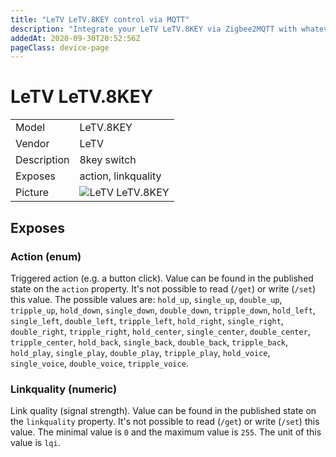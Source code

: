 ```yaml
---
title: "LeTV LeTV.8KEY control via MQTT"
description: "Integrate your LeTV LeTV.8KEY via Zigbee2MQTT with whatever smart home infrastructure you are using without the vendors bridge or gateway."
addedAt: 2020-09-30T20:52:56Z
pageClass: device-page
---
```


<!-- !!!! -->
<!-- ATTENTION: This file is auto-generated through docgen! -->
<!-- You can only edit the "Notes"-Section between the two comment lines "Notes BEGIN" and "Notes END". -->
<!-- Do not use h1 or h2 heading within "## Notes"-Section. -->
<!-- !!!! -->

# LeTV LeTV.8KEY

|     |     |
|-----|-----|
| Model | LeTV.8KEY  |
| Vendor  | LeTV  |
| Description | 8key switch |
| Exposes | action, linkquality |
| Picture | ![LeTV LeTV.8KEY](https://psi-4ward.github.io/zigbee2mqtt.io/images/devices/LeTV.8KEY.jpg) |


<!-- Notes BEGIN: You can edit here. Add "## Notes" headline if not already present. -->


<!-- Notes END: Do not edit below this line -->


## Exposes

### Action (enum)
Triggered action (e.g. a button click).
Value can be found in the published state on the `action` property.
It's not possible to read (`/get`) or write (`/set`) this value.
The possible values are: `hold_up`, `single_up`, `double_up`, `tripple_up`, `hold_down`, `single_down`, `double_down`, `tripple_down`, `hold_left`, `single_left`, `double_left`, `tripple_left`, `hold_right`, `single_right`, `double_right`, `tripple_right`, `hold_center`, `single_center`, `double_center`, `tripple_center`, `hold_back`, `single_back`, `double_back`, `tripple_back`, `hold_play`, `single_play`, `double_play`, `tripple_play`, `hold_voice`, `single_voice`, `double_voice`, `tripple_voice`.

### Linkquality (numeric)
Link quality (signal strength).
Value can be found in the published state on the `linkquality` property.
It's not possible to read (`/get`) or write (`/set`) this value.
The minimal value is `0` and the maximum value is `255`.
The unit of this value is `lqi`.

